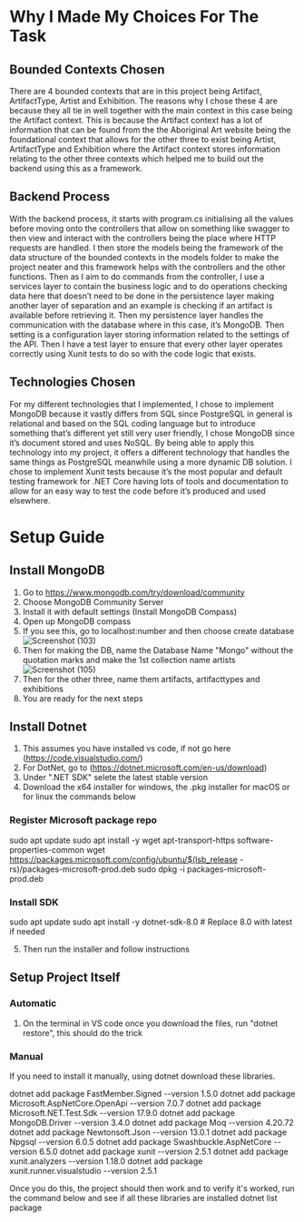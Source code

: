 # Why I Made My Choices For The Task
## Bounded Contexts Chosen
There are 4 bounded contexts that are in this project being Artifact, ArtifactType, Artist and Exhibition. The reasons why I chose these 4 are because they all tie in well together with the main context in this case being the Artifact context. This is because the Artifact context has a lot of information that can be found from the the Aboriginal Art website being the foundational context that allows for the other three to exist being Artist, ArtifactType and Exhibition where the Artifact context stores information relating to the other three contexts which helped me to build out the backend using this as a framework.

## Backend Process
With the backend process, it starts with program.cs initialising all the values before moving onto the controllers that allow on something like swagger to then view and interact with the controllers being the place where HTTP requests are handled. I then store the models being the framework of the data structure of the bounded contexts in the models folder to make the project neater and this framework helps with the controllers and the other functions. Then as I aim to do commands from the controller, I use a services layer to contain the business logic and to do operations checking data here that doesn’t need to be done in the persistence layer making another layer of separation and an example is checking if an artifact is available before retrieving it. Then my persistence layer handles the communication with the database where in this case, it’s MongoDB. Then setting is a configuration layer storing information related to the settings of the API. Then I have a test layer to ensure that every other layer operates correctly using Xunit tests to do so with the code logic that exists.

## Technologies Chosen
For my different technologies that I implemented, I chose to implement MongoDB because it vastly differs from SQL since PostgreSQL in general is relational and based on the SQL coding language but to introduce something that’s different yet still very user friendly, I chose MongoDB since it’s document stored and uses NoSQL. By being able to apply this technology into my project, it offers a different technology that handles the same things as PostgreSQL meanwhile using a more dynamic DB solution. I chose to implement Xunit tests because it’s the most popular and default testing framework for .NET Core having lots of tools and documentation to allow for an easy way to test the code before it’s produced and used elsewhere.
# Setup Guide
## Install MongoDB
1. Go to https://www.mongodb.com/try/download/community
2. Choose MongoDB Community Server
3. Install it with default settings (Install MongoDB Compass)
4. Open up MongoDB compass
5. If you see this, go to localhost:number and then choose create database
![Screenshot (103)](https://github.com/user-attachments/assets/3e05cd0c-c9a5-4226-ae55-4b1e3cf29c1b)
6. Then for making the DB, name the Database Name "Mongo" without the quotation marks and make the 1st collection name artists
![Screenshot (105)](https://github.com/user-attachments/assets/21bbee87-dc51-4731-83e9-a8f0a010a610)
7. Then for the other three, name them artifacts, artifacttypes and exhibitions
8. You are ready for the next steps

## Install Dotnet
1. This assumes you have installed vs code, if not go here (https://code.visualstudio.com/)
2. For DotNet, go to (https://dotnet.microsoft.com/en-us/download)
3. Under ".NET SDK" selete the latest stable version
4. Download the x64 installer for windows, the .pkg installer for macOS or for linux the commands below
   
### Register Microsoft package repo
sudo apt update
sudo apt install -y wget apt-transport-https software-properties-common
wget https://packages.microsoft.com/config/ubuntu/$(lsb_release -rs)/packages-microsoft-prod.deb
sudo dpkg -i packages-microsoft-prod.deb

### Install SDK
sudo apt update
sudo apt install -y dotnet-sdk-8.0  # Replace 8.0 with latest if needed

5.  Then run the installer and follow instructions

## Setup Project Itself
### Automatic
1. On the terminal in VS code once you download the files, run "dotnet restore", this should do the trick
### Manual
If you need to install it manually, using dotnet download these libraries.

dotnet add package FastMember.Signed --version 1.5.0
dotnet add package Microsoft.AspNetCore.OpenApi --version 7.0.7
dotnet add package Microsoft.NET.Test.Sdk --version 17.9.0
dotnet add package MongoDB.Driver --version 3.4.0
dotnet add package Moq --version 4.20.72
dotnet add package Newtonsoft.Json --version 13.0.1
dotnet add package Npgsql --version 6.0.5
dotnet add package Swashbuckle.AspNetCore --version 6.5.0
dotnet add package xunit --version 2.5.1
dotnet add package xunit.analyzers --version 1.18.0
dotnet add package xunit.runner.visualstudio --version 2.5.1

Once you do this, the project should then work and to verify it's worked, run the command below and see if all these libraries are installed
dotnet list package

